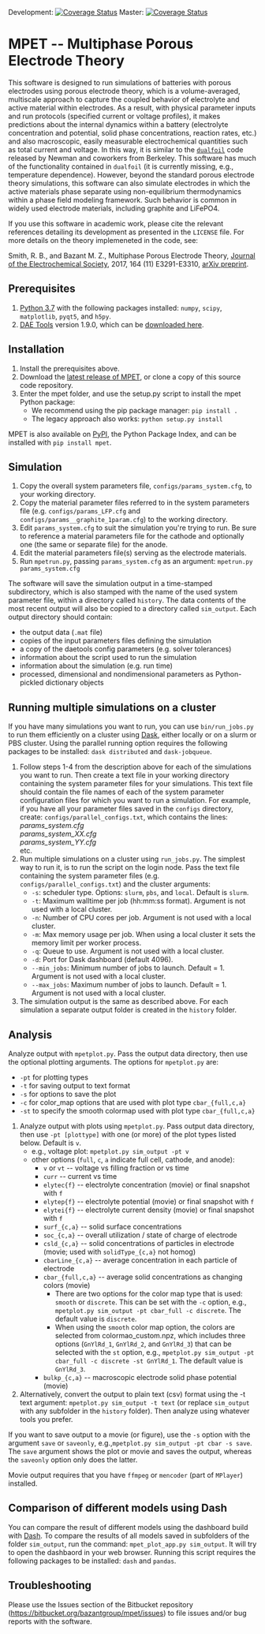 Development: [![Coverage Status](https://coveralls.io/repos/github/TRI-AMDD/mpet-dev/badge.svg?branch=development)](https://coveralls.io/github/TRI-AMDD/mpet-dev?branch=development)
Master: [![Coverage Status](https://coveralls.io/repos/github/TRI-AMDD/mpet-dev/badge.svg?branch=master)](https://coveralls.io/github/TRI-AMDD/mpet-dev?branch=master)
# MPET -- Multiphase Porous Electrode Theory

This software is designed to run simulations of batteries with porous electrodes using porous electrode theory, which is a volume-averaged, multiscale approach to capture the coupled behavior of electrolyte and active material within electrodes. As a result, with physical parameter inputs and run protocols (specified current or voltage profiles), it makes predictions about the internal dynamics within a battery (electrolyte concentration and potential, solid phase concentrations, reaction rates, etc.) and also macroscopic, easily measurable electrochemical quantities such as total current and voltage. In this way, it is similar to the [`dualfoil`](http://www.cchem.berkeley.edu/jsngrp/fortran.html) code released by Newman and coworkers from Berkeley. This software has much of the functionality contained in `dualfoil` (it is currently missing, e.g., temperature dependence). However, beyond the standard porous electrode theory simulations, this software can also simulate electrodes in which the active materials phase separate using non-equilibrium thermodynamics within a phase field modeling framework. Such behavior is common in widely used electrode materials, including graphite and LiFePO4.

If you use this software in academic work, please cite the relevant references detailing its development as presented in the `LICENSE` file. For more details on the theory implemeneted in the code, see:

Smith, R. B., and Bazant M. Z., Multiphase Porous Electrode Theory, [Journal of the Electrochemical Society](https://doi.org/10.1149/2.0171711jes), 2017, 164 (11) E3291-E3310, [arXiv preprint](https://arxiv.org/abs/1702.08432).

## Prerequisites

1.  [Python 3.7](https://www.python.org/) with the following packages installed: `numpy`, `scipy`, `matplotlib`, `pyqt5`, and `h5py`.
2.  [DAE Tools](http://www.daetools.com/) version 1.9.0, which can be [downloaded here](https://sourceforge.net/projects/daetools/files/daetools/1.9.0/).

## Installation

1.  Install the prerequisites above.
2.  Download the [latest release of MPET](https://bitbucket.org/bazantgroup/mpet/downloads/?tab=tags), or clone a copy of this source code repository.
3.  Enter the mpet folder, and use the setup.py script to install the mpet Python package:
    - We recommend using the pip package manager: `pip install .`
    - The legacy approach also works: `python setup.py install`

MPET is also available on [PyPI](https://pypi.org/project/mpet/), the Python Package Index, and can be installed with `pip install mpet`.

## Simulation

1.  Copy the overall system parameters file, `configs/params_system.cfg`, to your working directory.
2.  Copy the material parameter files referred to in the system parameters file (e.g. `configs/params_LFP.cfg` and `configs/params__graphite_1param.cfg`) to the working directory.
3.  Edit `params_system.cfg` to suit the simulation you're trying to run. Be sure to reference a material parameters file for the cathode and optionally one (the same or separate file) for the anode.
4.  Edit the material parameters file(s) serving as the electrode materials.
5.  Run `mpetrun.py`, passing `params_system.cfg` as an argument:
    `mpetrun.py params_system.cfg`

The software will save the simulation output in a time-stamped subdirectory, which is also stamped with the name of the used system parameter file, within a directory called `history`. The data contents of the most recent output will also be copied to a directory called `sim_output`. Each output directory should contain:

- the output data (`.mat` file)
- copies of the input parameters files defining the simulation
- a copy of the daetools config parameters (e.g. solver tolerances)
- information about the script used to run the simulation
- information about the simulation (e.g. run time)
- processed, dimensional and nondimensional parameters as
  Python-pickled dictionary objects

## Running multiple simulations on a cluster
If you have many simulations you want to run, you can use `bin/run_jobs.py` to run them efficiently on a cluster using [Dask](https://dask.org), either locally or on a slurm or PBS cluster. Using the parallel running option requires the following packages to be installed: `dask distributed` and `dask-jobqueue`.

1. Follow steps 1-4 from the description above for each of the simulations you want to run. Then create a text file in your working directory containing the system parameter files for your simulations. This text file should contain the file names of each of the system parameter configuration files for which you want to run a simulation. For example, if you have all your parameter files saved in the `configs` directory, create: `configs/parallel_configs.txt`, which contains the lines:\
    <i>params_system.cfg\
    params_system_XX.cfg\
    params_system_YY.cfg</i>\
    etc.
2. Run multiple simulations on a cluster using `run_jobs.py`. The simplest way to run it, is to run the script on the login node. Pass the text file containing the system parameter files (e.g. `configs/parallel_configs.txt`) and the cluster arguments:
    - `-s`: scheduler type. Options: `slurm`, `pbs`, and `local`. Default is `slurm`.
    - `-t`: Maximum walltime per job (hh:mm:ss format). Argument is not used with a local cluster.
    - `-n`: Number of CPU cores per job. Argument is not used with a local cluster.
    - `-m`: Max memory usage per job. When using a local cluster it sets the memory limit per worker process.
    - `-q`: Queue to use. Argument is not used with a local cluster.
    - `-d`: Port for Dask dashboard (default 4096).
    - `--min_jobs`: Minimum number of jobs to launch. Default = 1. Argument is not used with a local cluster.
    - `--max_jobs`: Maximum number of jobs to launch. Default = 1. Argument is not used with a local cluster.
3. The simulation output is the same as described above. For each simulation a separate output folder is created in the `history` folder.


## Analysis
Analyze output with `mpetplot.py`. Pass the output data directory, then use the optional plotting arguments. The options for `mpetplot.py` are:
- `-pt` for plotting types
- `-t` for saving output to text format
- `-s` for options to save the plot
- `-c` for color_map options that are used with plot type `cbar_{full,c,a}`
- `-st` to specify the smooth colormap used with plot type `cbar_{full,c,a}`

1.  Analyze output with plots using `mpetplot.py`. Pass output data directory, then use `-pt [plottype]` with one (or more) of the plot types listed below. Default is `v`.
    - e.g., voltage plot: `mpetplot.py sim_output -pt v`
    - other options (`full`, `c`, `a` indicate full cell, cathode, and anode):
      - `v` or `vt` -- voltage vs filling fraction or vs time
      - `curr` -- current vs time
      - `elytec{f}` -- electrolyte concentration (movie) or final snapshot with `f`
      - `elytep{f}` -- electrolyte potential (movie) or final snapshot with `f`
      - `elytei{f}` -- electrolyte current density (movie) or final snapshot with `f`
      - `surf_{c,a}` -- solid surface concentrations
      - `soc_{c,a}` -- overall utilization / state of charge of electrode
      - `csld_{c,a}` -- solid concentrations of particles in electrode (movie; used with `solidType_{c,a}` not homog)
      - `cbarLine_{c,a}` -- average concentration in each particle of electrode
      - `cbar_{full,c,a}` -- average solid concentrations as changing colors (movie)
        - There are two options for the color map type that is used: `smooth` or `discrete`. This can be set with the `-c` option, e.g., `mpetplot.py sim_output -pt cbar_full -c discrete`. The default value is `discrete`.
        - When using the `smooth` color map option, the colors are selected from colormao_custom.npz, which includes three options (`GnYlRd_1`, `GnYlRd_2`, and `GnYlRd_3`) that can be selected with the `st` option, e.g., `mpetplot.py sim_output -pt cbar_full -c discrete -st GnYlRd_1`. The default value is `GnYlRd_3`.
      - `bulkp_{c,a}` -- macroscopic electrode solid phase potential (movie)
2.  Alternatively, convert the output to plain text (csv) format using the -t text argument: `mpetplot.py sim_output -t text` (or replace `sim_output` with any subfolder in the `history` folder). Then analyze using whatever tools you prefer.

If you want to save output to a movie (or figure), use the `-s` option with the argument `save` or `saveonly`, e.g.,`mpetplot.py sim_output -pt cbar -s save`. The `save` argument shows the plot or movie and saves the output, whereas the `saveonly` option only does the latter.

Movie output requires that you have `ffmpeg` or `mencoder` (part of `MPlayer`) installed.

## Comparison of different models using Dash
You can compare the result of different models using the dashboard build with [Dash](https://dash.plotly.com). To compare the results of all models saved in subfolders of the folder `sim_output`, run the command:
`mpet_plot_app.py sim_output`. It will try to open the dashbaord in your web browser.
Running this script requires the following packages to be installed: `dash` and `pandas`.



## Troubleshooting

Please use the Issues section of the Bitbucket repository (https://bitbucket.org/bazantgroup/mpet/issues) to file issues and/or bug reports with the software.
